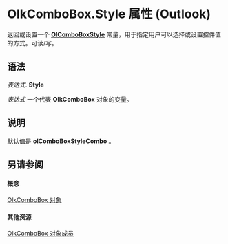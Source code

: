
# OlkComboBox.Style 属性 (Outlook)

返回或设置一个  **[OlComboBoxStyle](8aaeceb7-3928-5691-2f4b-9c27c88ca1c8.md)** 常量，用于指定用户可以选择或设置控件值的方式。可读/写。


## 语法

 _表达式_. **Style**

 _表达式_ 一个代表 **OlkComboBox** 对象的变量。


## 说明

默认值是 **olComboBoxStyleCombo** 。


## 另请参阅


#### 概念


[OlkComboBox 对象](8d5e2f25-2962-af28-2523-b7b82473ea0a.md)
#### 其他资源


[OlkComboBox 对象成员](618de9e2-f5b9-40d9-239e-95aeb9dce092.md)